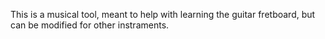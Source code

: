 This is a musical tool, meant to help with learning the guitar fretboard, but can be modified for other instraments. 
